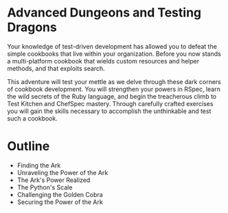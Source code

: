 # Advanced Dungeons and Testing Dragons

Your knowledge of test-driven development has allowed you to defeat the simple cookbooks that live within your organization. Before you now stands a multi-platform cookbook that wields custom resources and helper methods, and that exploits search.

This adventure will test your mettle as we delve through these dark corners of cookbook development. You will strengthen your powers in RSpec, learn the wild secrets of the Ruby language, and begin the treacherous climb to Test Kitchen and ChefSpec mastery. Through carefully crafted exercises you will gain the skills necessary to accomplish the unthinkable and test such a cookbook.

# Outline

* Finding the Ark
* Unraveling the Power of the Ark
* The Ark's Power Realized
* The Python's Scale
* Challenging the Golden Cobra
* Securing the Power of the Ark
